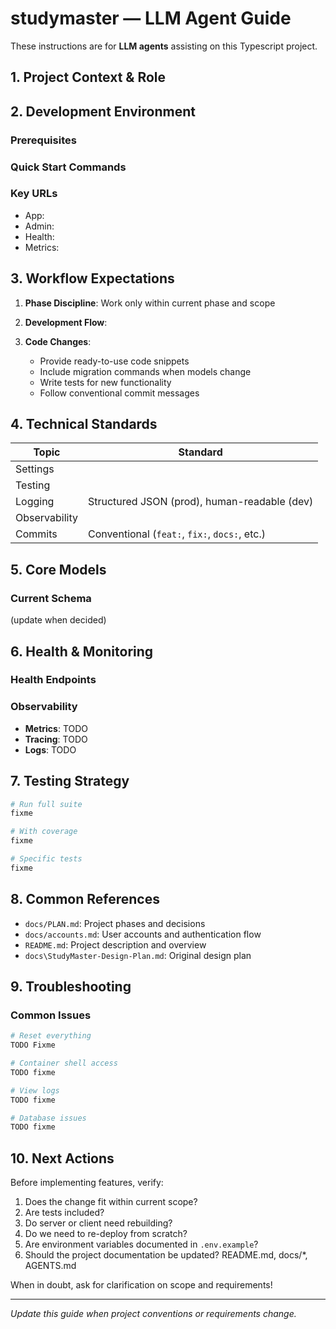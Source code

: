 # studymaster — LLM Agent Guide

These instructions are for **LLM agents** assisting on this Typescript project.

## 1. Project Context & Role


## 2. Development Environment

### Prerequisites


### Quick Start Commands


### Key URLs

- App: 
- Admin: 
- Health:
- Metrics:

## 3. Workflow Expectations

1. **Phase Discipline**: Work only within current phase and scope

2. **Development Flow**:

3. **Code Changes**:
   - Provide ready-to-use code snippets
   - Include migration commands when models change
   - Write tests for new functionality
   - Follow conventional commit messages

## 4. Technical Standards

| Topic | Standard |
|-------|----------|
| Settings | |
| Testing |  |
| Logging | Structured JSON (prod), human-readable (dev) |
| Observability ||
| Commits | Conventional (`feat:`, `fix:`, `docs:`, etc.) |


## 5. Core Models

### Current Schema

(update when decided)

## 6. Health & Monitoring

### Health Endpoints


### Observability

- **Metrics**: TODO
- **Tracing**: TODO
- **Logs**: TODO

## 7. Testing Strategy

```bash
# Run full suite
fixme

# With coverage
fixme

# Specific tests
fixme
```

## 8. Common References

- `docs/PLAN.md`: Project phases and decisions
- `docs/accounts.md`: User accounts and authentication flow
- `README.md`: Project description and overview
- `docs\StudyMaster-Design-Plan.md`: Original design plan
## 9. Troubleshooting

### Common Issues

```bash
# Reset everything
TODO Fixme

# Container shell access
TODO fixme

# View logs
TODO fixme

# Database issues
TODO fixme
```

## 10. Next Actions

Before implementing features, verify:

1. Does the change fit within current scope?
2. Are tests included?
3. Do server or client need rebuilding?
4. Do we need to re-deploy from scratch?
5. Are environment variables documented in `.env.example`?
6. Should the project documentation be updated? README.md, docs/*, AGENTS.md

When in doubt, ask for clarification on scope and requirements!

---

*Update this guide when project conventions or requirements change.*